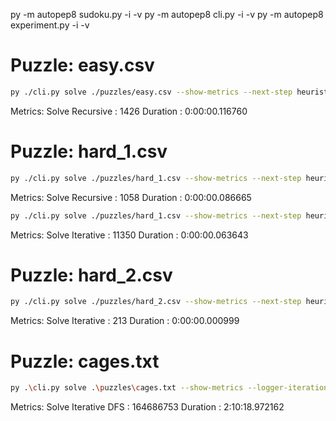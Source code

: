 py -m autopep8 sudoku.py -i -v
py -m autopep8 cli.py -i -v
py -m autopep8 experiment.py -i -v

# Puzzle: easy.csv

```bash
py ./cli.py solve ./puzzles/easy.csv --show-metrics --next-step heuristic2 --solve-type recursive --collect-next-steps valid_blocks --solution-path ./puzzles/easy_solution_1.csv
```

Metrics: 
    Solve Recursive : 1426
    Duration        : 0:00:00.116760

# Puzzle: hard_1.csv

```bash
py ./cli.py solve ./puzzles/hard_1.csv --show-metrics --next-step heuristic2 --solve-type recursive --collect-next-steps valid_blocks --solution-path ./puzzles/hard_1_solution.csv
```

Metrics: 
    Solve Recursive : 1058
    Duration        : 0:00:00.086665

```bash
py ./cli.py solve ./puzzles/hard_1.csv --show-metrics --next-step heuristic1 --solve-type iterative --collect-next-steps valid_options --solution-path ./puzzles/hard_1_solution.csv
```

Metrics: 
    Solve Iterative : 11350
    Duration        : 0:00:00.063643

# Puzzle: hard_2.csv

```bash
py ./cli.py solve ./puzzles/hard_2.csv --show-metrics --next-step heuristic1 --solve-type iterative --collect-next-steps valid_options --solution-path ./puzzles/hard_2_solution.csv
```

Metrics:
    Solve Iterative : 213
    Duration        : 0:00:00.000999

# Puzzle: cages.txt

```bash
py .\cli.py solve .\puzzles\cages.txt --show-metrics --logger-iterations 100000
```

Metrics: 
    Solve Iterative DFS : 164686753
    Duration            : 2:10:18.972162
